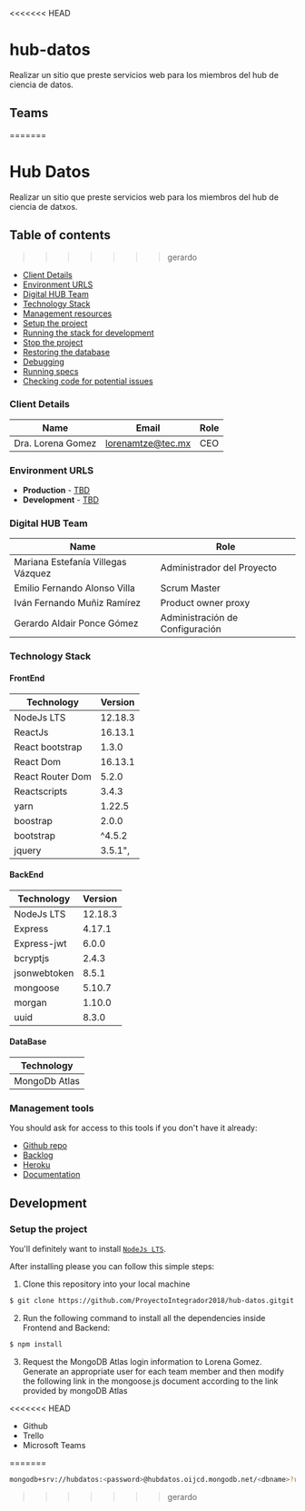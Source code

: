 <<<<<<< HEAD
# hub-datos
Realizar un sitio que preste servicios web para los miembros del hub de ciencia de datos.


## Teams
=======
# Hub Datos

Realizar un sitio que preste servicios web para los miembros del hub de ciencia de datxos.

## Table of contents
>>>>>>> gerardo

- [Client Details](#client-details)
- [Environment URLS](#environment-urls)
- [Digital HUB Team](#digital-hub-team)
- [Technology Stack](#technology-stack)
- [Management resources](#management-resources)
- [Setup the project](#setup-the-project)
- [Running the stack for development](#running-the-stack-for-development)
- [Stop the project](#stop-the-project)
- [Restoring the database](#restoring-the-database)
- [Debugging](#debugging)
- [Running specs](#running-specs)
- [Checking code for potential issues](#checking-code-for-potential-issues)

### Client Details

| Name              | Email             | Role |
| ----------------- | ----------------- | ---- |
| Dra. Lorena Gomez | lorenamtze@tec.mx | CEO  |

### Environment URLS

- **Production** - [TBD](TBD)
- **Development** - [TBD](TBD)

### Digital HUB Team

| Name                               | Role                            |
| ---------------------------------- | ------------------------------- |
| Mariana Estefanía Villegas Vázquez | Administrador del Proyecto      |
| Emilio Fernando Alonso Villa       | Scrum Master                    |
| Iván Fernando Muñiz Ramírez        | Product owner proxy             |
| Gerardo Aldair Ponce Gómez         | Administración de Configuración |

### Technology Stack

#### FrontEnd

| Technology       | Version |
| ---------------- | ------- |
| NodeJs LTS       | 12.18.3 |
| ReactJs          | 16.13.1 |
| React bootstrap  | 1.3.0   |
| React Dom        | 16.13.1 |
| React Router Dom | 5.2.0   |
| Reactscripts     | 3.4.3   |
| yarn             | 1.22.5  |
| boostrap         | 2.0.0   |
| bootstrap        | ^4.5.2  |
| jquery           | 3.5.1", |

#### BackEnd

| Technology   | Version |
| ------------ | ------- |
| NodeJs LTS   | 12.18.3 |
| Express      | 4.17.1  |
| Express-jwt  | 6.0.0   |
| bcryptjs     | 2.4.3   |
| jsonwebtoken | 8.5.1   |
| mongoose     | 5.10.7  |
| morgan       | 1.10.0  |
| uuid         | 8.3.0   |

#### DataBase

| Technology    |
| ------------- |
| MongoDb Atlas |

### Management tools

You should ask for access to this tools if you don't have it already:

- [Github repo](https://github.com/ProyectoIntegrador2018/hub-datos.git)
- [Backlog](https://trello.com/b/SV5uVhjY/product-backlog)
- [Heroku](https://crowdfront-staging.herokuapp.com/)
- [Documentation](https://drive.com)

## Development

### Setup the project

You'll definitely want to install [`NodeJs LTS`](https://nodejs.org/es/).

After installing please you can follow this simple steps:

1. Clone this repository into your local machine

```bash
$ git clone https://github.com/ProyectoIntegrador2018/hub-datos.gitgit
```

2. Run the following command to install all the dependencies inside Frontend and Backend:

```bash
$ npm install
```

3. Request the MongoDB Atlas login information to Lorena Gomez. Generate an appropriate user for each team member and then modify the following link in the mongoose.js document according to the link provided by mongoDB Atlas

<<<<<<< HEAD
- Github
- Trello
- Microsoft Teams

=======
```bash
mongodb+srv://hubdatos:<password>@hubdatos.oijcd.mongodb.net/<dbname>?retryWrites=true&w=majority
```
>>>>>>> gerardo
